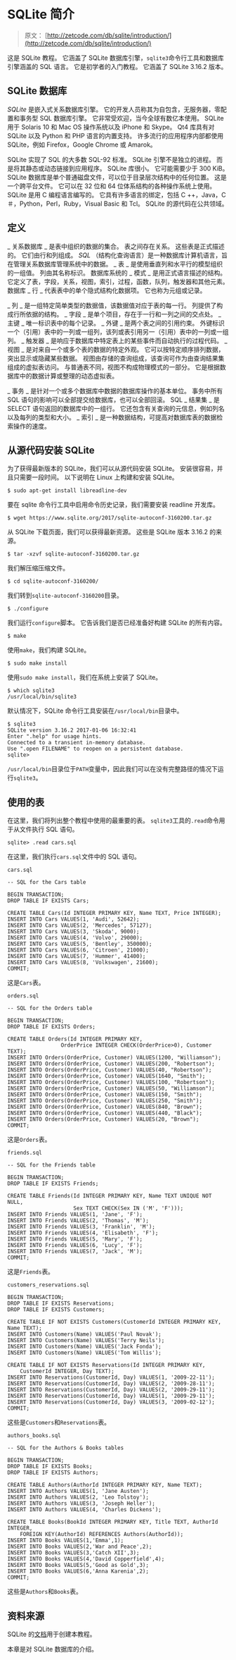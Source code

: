 # SQLite 简介

> 原文： [http://zetcode.com/db/sqlite/introduction/](http://zetcode.com/db/sqlite/introduction/)

这是 SQLite 教程。 它涵盖了 SQLite 数据库引擎，`sqlite3`命令行工具和数据库引擎涵盖的 SQL 语言。 它是初学者的入门教程。 它涵盖了 SQLite 3.16.2 版本。

## SQLite 数据库

_SQLite_ 是嵌入式关系数据库引擎。 它的开发人员称其为自包含，无服务器，零配置和事务型 SQL 数据库引擎。 它非常受欢迎，当今全球有数亿本使用。 SQLite 用于 Solaris 10 和 Mac OS 操作系统以及 iPhone 和 Skype。 Qt4 库具有对 SQLite 以及 Python 和 PHP 语言的内置支持。 许多流行的应用程序内部都使用 SQLite，例如 Firefox，Google Chrome 或 Amarok。

SQLite 实现了 SQL 的大多数 SQL-92 标准。 SQLite 引擎不是独立的进程。 而是将其静态或动态链接到应用程序。 SQLite 库很小。 它可能需要少于 300 KiB。 SQLite 数据库是单个普通磁盘文件，可以位于目录层次结构中的任何位置。 这是一个跨平台文件。 它可以在 32 位和 64 位体系结构的各种操作系统上使用。 SQLite 是用 C 编程语言编写的。 它具有许多语言的绑定，包括 C ++，Java，C＃，Python，Perl，Ruby，Visual Basic 和 Tcl。 SQLite 的源代码在公共领域。

## 定义

_ 关系数据库 _ 是表中组织的数据的集合。 表之间存在关系。 这些表是正式描述的。 它们由行和列组成。 _SQL_ （结构化查询语言）是一种数据库计算机语言，旨在管理关系数据库管理系统中的数据。 _ 表 _ 是使用垂直列和水平行的模型组织的一组值。 列由其名称标识。 数据库系统的 _ 模式 _ 是用正式语言描述的结构。 它定义了表，字段，关系，视图，索引，过程，函数，队列，触发器和其他元素。 数据库 _ 行 _ 代表表中的单个隐式结构化数据项。 它也称为元组或记录。

_ 列 _ 是一组特定简单类型的数据值，该数据值对应于表的每一行。 列提供了构成行所依据的结构。 _ 字段 _ 是单个项目，存在于一行和一列之间的交点处。 _ 主键 _ 唯一标识表中的每个记录。 _ 外键 _ 是两个表之间的引用约束。 外键标识一个（引用）表中的一列或一组列，该列或表引用另一（引用）表中的一列或一组列。 _ 触发器 _ 是响应于数据库中特定表上的某些事件而自动执行的过程代码。 _ 视图 _ 是对来自一个或多个表的数据的特定外观。 它可以按特定顺序排列数据，突出显示或隐藏某些数据。 视图由存储的查询组成，该查询可作为由查询结果集组成的虚拟表访问。 与普通表不同，视图不构成物理模式的一部分。 它是根据数据库中的数据计算或整理的动态虚拟表。

_ 事务 _ 是针对一个或多个数据库中数据的数据库操作的基本单位。 事务中所有 SQL 语句的影响可以全部提交给数据库，也可以全部回滚。 SQL _ 结果集 _ 是 SELECT 语句返回的数据库中的一组行。 它还包含有关查询的元信息，例如列名以及每列的类型和大小。 _ 索引 _ 是一种数据结构，可提高对数据库表的数据检索操作的速度。

## 从源代码安装 SQLite

为了获得最新版本的 SQLite，我们可以从源代码安装 SQLite。 安装很容易，并且只需要一段时间。 以下说明在 Linux 上构建和安装 SQLite。

```
$ sudo apt-get install libreadline-dev

```

要在 sqlite 命令行工具中启用命令历史记录，我们需要安装 readline 开发库。

```
$ wget https://www.sqlite.org/2017/sqlite-autoconf-3160200.tar.gz

```

从 SQLite 下载页面，我们可以获得最新资源。 这些是 SQLite 版本 3.16.2 的来源。

```
$ tar -xzvf sqlite-autoconf-3160200.tar.gz

```

我们解压缩压缩文件。

```
$ cd sqlite-autoconf-3160200/

```

我们转到`sqlite-autoconf-3160200`目录。

```
$ ./configure

```

我们运行`configure`脚本。 它告诉我们是否已经准备好构建 SQLite 的所有内容。

```
$ make

```

使用`make`，我们构建 SQLite。

```
$ sudo make install

```

使用`sudo make install`，我们在系统上安装了 SQLite。

```
$ which sqlite3
/usr/local/bin/sqlite3

```

默认情况下，SQLite 命令行工具安装在`/usr/local/bin`目录中。

```
$ sqlite3
SQLite version 3.16.2 2017-01-06 16:32:41
Enter ".help" for usage hints.
Connected to a transient in-memory database.
Use ".open FILENAME" to reopen on a persistent database.
sqlite> 

```

`/usr/local/bin`目录位于`PATH`变量中，因此我们可以在没有完整路径的情况下运行`sqlite3`。

## 使用的表

在这里，我们将列出整个教程中使用的最重要的表。 `sqlite3`工具的`.read`命令用于从文件执行 SQL 语句。

```
sqlite> .read cars.sql

```

在这里，我们执行`cars.sql`文件中的 SQL 语句。

`cars.sql`

```
-- SQL for the Cars table

BEGIN TRANSACTION;
DROP TABLE IF EXISTS Cars;

CREATE TABLE Cars(Id INTEGER PRIMARY KEY, Name TEXT, Price INTEGER);
INSERT INTO Cars VALUES(1, 'Audi', 52642);
INSERT INTO Cars VALUES(2, 'Mercedes', 57127);
INSERT INTO Cars VALUES(3, 'Skoda', 9000);
INSERT INTO Cars VALUES(4, 'Volvo', 29000);
INSERT INTO Cars VALUES(5, 'Bentley', 350000);
INSERT INTO Cars VALUES(6, 'Citroen', 21000);
INSERT INTO Cars VALUES(7, 'Hummer', 41400);
INSERT INTO Cars VALUES(8, 'Volkswagen', 21600);
COMMIT;

```

这是`Cars`表。

`orders.sql`

```
-- SQL for the Orders table

BEGIN TRANSACTION;
DROP TABLE IF EXISTS Orders;

CREATE TABLE Orders(Id INTEGER PRIMARY KEY, 
                 OrderPrice INTEGER CHECK(OrderPrice>0), Customer TEXT);
INSERT INTO Orders(OrderPrice, Customer) VALUES(1200, "Williamson");
INSERT INTO Orders(OrderPrice, Customer) VALUES(200, "Robertson");
INSERT INTO Orders(OrderPrice, Customer) VALUES(40, "Robertson");
INSERT INTO Orders(OrderPrice, Customer) VALUES(1640, "Smith");
INSERT INTO Orders(OrderPrice, Customer) VALUES(100, "Robertson");
INSERT INTO Orders(OrderPrice, Customer) VALUES(50, "Williamson");
INSERT INTO Orders(OrderPrice, Customer) VALUES(150, "Smith");
INSERT INTO Orders(OrderPrice, Customer) VALUES(250, "Smith");
INSERT INTO Orders(OrderPrice, Customer) VALUES(840, "Brown");
INSERT INTO Orders(OrderPrice, Customer) VALUES(440, "Black");
INSERT INTO Orders(OrderPrice, Customer) VALUES(20, "Brown");
COMMIT;

```

这是`Orders`表。

`friends.sql`

```
-- SQL for the Friends table

BEGIN TRANSACTION;
DROP TABLE IF EXISTS Friends;

CREATE TABLE Friends(Id INTEGER PRIMARY KEY, Name TEXT UNIQUE NOT NULL, 
                     Sex TEXT CHECK(Sex IN ('M', 'F')));
INSERT INTO Friends VALUES(1, 'Jane', 'F');
INSERT INTO Friends VALUES(2, 'Thomas', 'M');
INSERT INTO Friends VALUES(3, 'Franklin', 'M');
INSERT INTO Friends VALUES(4, 'Elisabeth', 'F');
INSERT INTO Friends VALUES(5, 'Mary', 'F');
INSERT INTO Friends VALUES(6, 'Lucy', 'F');
INSERT INTO Friends VALUES(7, 'Jack', 'M');
COMMIT;

```

这是`Friends`表。

`customers_reservations.sql`

```
BEGIN TRANSACTION;
DROP TABLE IF EXISTS Reservations;
DROP TABLE IF EXISTS Customers;

CREATE TABLE IF NOT EXISTS Customers(CustomerId INTEGER PRIMARY KEY, Name TEXT);
INSERT INTO Customers(Name) VALUES('Paul Novak');
INSERT INTO Customers(Name) VALUES('Terry Neils');
INSERT INTO Customers(Name) VALUES('Jack Fonda');
INSERT INTO Customers(Name) VALUES('Tom Willis');

CREATE TABLE IF NOT EXISTS Reservations(Id INTEGER PRIMARY KEY, 
    CustomerId INTEGER, Day TEXT);
INSERT INTO Reservations(CustomerId, Day) VALUES(1, '2009-22-11');
INSERT INTO Reservations(CustomerId, Day) VALUES(2, '2009-28-11');
INSERT INTO Reservations(CustomerId, Day) VALUES(2, '2009-29-11');
INSERT INTO Reservations(CustomerId, Day) VALUES(1, '2009-29-11');
INSERT INTO Reservations(CustomerId, Day) VALUES(3, '2009-02-12');
COMMIT;

```

这些是`Customers`和`Reservations`表。

`authors_books.sql`

```
-- SQL for the Authors & Books tables

BEGIN TRANSACTION;
DROP TABLE IF EXISTS Books;
DROP TABLE IF EXISTS Authors;

CREATE TABLE Authors(AuthorId INTEGER PRIMARY KEY, Name TEXT);
INSERT INTO Authors VALUES(1, 'Jane Austen');
INSERT INTO Authors VALUES(2, 'Leo Tolstoy');
INSERT INTO Authors VALUES(3, 'Joseph Heller');
INSERT INTO Authors VALUES(4, 'Charles Dickens');

CREATE TABLE Books(BookId INTEGER PRIMARY KEY, Title TEXT, AuthorId INTEGER, 
    FOREIGN KEY(AuthorId) REFERENCES Authors(AuthorId));
INSERT INTO Books VALUES(1,'Emma',1);
INSERT INTO Books VALUES(2,'War and Peace',2);
INSERT INTO Books VALUES(3,'Catch XII',3);
INSERT INTO Books VALUES(4,'David Copperfield',4);
INSERT INTO Books VALUES(5,'Good as Gold',3);
INSERT INTO Books VALUES(6,'Anna Karenia',2);
COMMIT;

```

这些是`Authors`和`Books`表。

## 资料来源

SQLite 的[文档](http://sqlite.org/docs.html)用于创建本教程。

本章是对 SQLite 数据库的介绍。